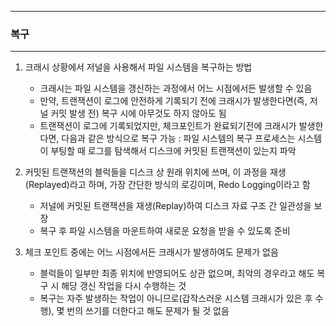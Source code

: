 -----
### 복구
-----
1. 크래시 상황에서 저널을 사용해서 파일 시스템을 복구하는 방법
   - 크래시는 파일 시스템을 갱신하는 과정에서 어느 시점에서든 발생할 수 있음
   - 만약, 트랜잭션이 로그에 안전하게 기록되기 전에 크래시가 발생한다면(즉, 저널 커밋 발생 전) 복구 시에 아무것도 하지 않아도 됨
   - 트랜잭션이 로그에 기록되었지만, 체크포인트가 완료되기전에 크래시가 발생한다면, 다음과 같은 방식으로 복구 가능 : 파일 시스템의 복구 프로세스는 시스템이 부팅할 때 로그를 탐색해서 디스크에 커밋된 트랜잭션이 있는지 파악

2. 커밋된 트랜잭션의 블럭들을 디스크 상 원래 위치에 쓰며, 이 과정을 재생(Replayed)라고 하며, 가장 간단한 방식의 로깅이며, Redo Logging이라고 함
   - 저널에 커밋된 트랜잭션을 재생(Replay)하여 디스크 자료 구조 간 일관성을 보장
   - 복구 후 파일 시스템을 마운트하여 새로운 요청을 받을 수 있도록 준비

3. 체크 포인트 중에는 어느 시점에서든 크래시가 발생하여도 문제가 없음
   - 블럭들이 일부만 최종 위치에 반영되어도 상관 없으며, 최악의 경우라고 해도 복구 시 해당 갱신 작업을 다시 수행하는 것
   - 복구는 자주 발생하는 작업이 아니므로(갑작스러운 시스템 크래시가 있은 후 수행), 몇 번의 쓰기를 더한다고 해도 문제가 될 것 없음
